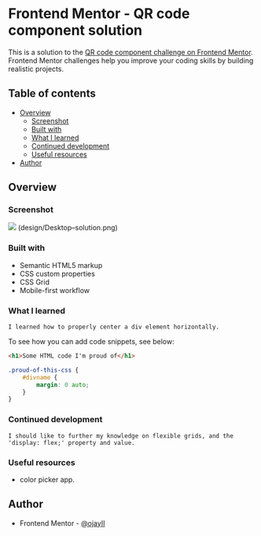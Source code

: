 # Frontend Mentor - QR code component solution

This is a solution to the [QR code component challenge on Frontend Mentor](https://www.frontendmentor.io/challenges/qr-code-component-iux_sIO_H). Frontend Mentor challenges help you improve your coding skills by building realistic projects. 

## Table of contents

- [Overview](#overview)
  - [Screenshot](#screenshot)
  - [Built with](#built-with)
  - [What I learned](#what-i-learned)
  - [Continued development](#continued-development)
  - [Useful resources](#useful-resources)
- [Author](#author)

## Overview

### Screenshot

![](design/Mobile–solution.png)
   (design/Desktop–solution.png)

### Built with

- Semantic HTML5 markup
- CSS custom properties
- CSS Grid
- Mobile-first workflow

### What I learned
    I learned how to properly center a div element horizontally.

To see how you can add code snippets, see below:

```html
<h1>Some HTML code I'm proud of</h1>
```
```css
.proud-of-this-css {
    #divname {
        margin: 0 auto;
    }
}
```

### Continued development
    I should like to further my knowledge on flexible grids, and the 'display: flex;' property and value.

### Useful resources

- color picker app.

## Author

- Frontend Mentor - [@ojayII](https://www.frontendmentor.io/profile/ojayII)